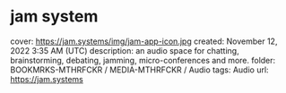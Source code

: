 # jam system

cover: https://jam.systems/img/jam-app-icon.jpg
created: November 12, 2022 3:35 AM (UTC)
description: an audio space
for chatting, brainstorming, debating, jamming,
micro-conferences and more.
folder: BOOKMRKS-MTHRFCKR / MEDIA-MTHRFCKR / Audio
tags: Audio
url: https://jam.systems